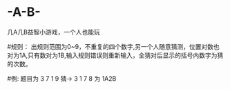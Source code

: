 # -A-B-
几A几B益智小游戏，一个人也能玩

#规则：
出规则范围为0~9，不重复的四个数字,另一个人随意猜测，位置对数也对为1A,只有数对为1B,输入规则错误则重新输入，全猜对后显示的括号内数字为猜的次数。

#例: 
题目为 3 7 1 9
猜-> 3 1 7 8 为 1A2B
